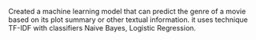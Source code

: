 Created a machine learning model that can predict the genre of a movie based on its plot summary or other textual information. it  uses technique TF-IDF  with classifiers
 Naive Bayes, Logistic Regression.
